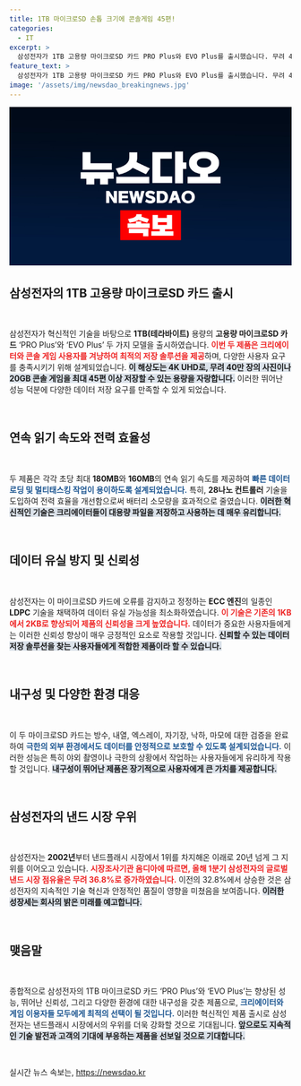 ```yaml
---
title: 1TB 마이크로SD 손톱 크기에 콘솔게임 45편!
categories:
  - IT
excerpt: >
  삼성전자가 1TB 고용량 마이크로SD 카드 PRO Plus와 EVO Plus를 출시했습니다. 무려 40만 장의 4K 이미지 저장이 가능하며, 놀라운 속도와 극한 환경에서도 안전한 데이터 보호 기능을 갖췄습니다. 클릭해 더 알아보세요!
feature_text: >
  삼성전자가 1TB 고용량 마이크로SD 카드 PRO Plus와 EVO Plus를 출시했습니다. 무려 40만 장의 4K 이미지 저장이 가능하며, 놀라운 속도와 극한 환경에서도 안전한 데이터 보호 기능을 갖췄습니다. 클릭해 더 알아보세요!
image: '/assets/img/newsdao_breakingnews.jpg'
---
```


<p><img src="/assets/img/newsdao_breakingnews.jpg" alt="implanttips 속보" /></p>

<h2 data-ke-size="size26">삼성전자의 1TB 고용량 마이크로SD 카드 출시</h2>

<p data-ke-size="size16">&nbsp;</p>

<p>삼성전자가 혁신적인 기술을 바탕으로 <strong>1TB(테라바이트)</strong> 용량의 <strong>고용량 마이크로SD 카드</strong> ‘PRO Plus’와 ‘EVO Plus’ 두 가지 모델을 출시하였습니다. <b><span style="color: #ee2323;">이번 두 제품은 크리에이터와 콘솔 게임 사용자를 겨냥하여 최적의 저장 솔루션을 제공</span></b>하며, 다양한 사용자 요구를 충족시키기 위해 설계되었습니다. <b><span style="background-color: #21538527;">이 해상도는 4K UHD로, 무려 40만 장의 사진이나 20GB 콘솔 게임을 최대 45편 이상 저장할 수 있는 용량을 자랑합니다.</span></b> 이러한 뛰어난 성능 덕분에 다양한 데이터 저장 요구를 만족할 수 있게 되었습니다. </p>

<p data-ke-size="size16">&nbsp;</p>

<h2 data-ke-size="size26">연속 읽기 속도와 전력 효율성</h2>

<p data-ke-size="size16">&nbsp;</p>

<p>두 제품은 각각 초당 최대 <strong>180MB</strong>와 <strong>160MB</strong>의 연속 읽기 속도를 제공하여 <b><span style="color: #1a5490;">빠른 데이터 로딩 및 멀티태스킹 작업이 용이하도록 설계되었습니다.</span></b> 특히, <strong>28나노 컨트롤러</strong> 기술을 도입하여 전력 효율을 개선함으로써 배터리 소모량을 효과적으로 줄였습니다. <b><span style="background-color: #21538527;">이러한 혁신적인 기술은 크리에이터들이 대용량 파일을 저장하고 사용하는 데 매우 유리합니다.</span></b></p>

<p data-ke-size="size16">&nbsp;</p>

<h2 data-ke-size="size26">데이터 유실 방지 및 신뢰성</h2>

<p data-ke-size="size16">&nbsp;</p>

<p>삼성전자는 이 마이크로SD 카드에 오류를 감지하고 정정하는 <strong>ECC 엔진</strong>의 일종인 <strong>LDPC</strong> 기술을 채택하여 데이터 유실 가능성을 최소화하였습니다. <b><span style="color: #ee2323;">이 기술은 기존의 1KB에서 2KB로 향상되어 제품의 신뢰성을 크게 높였습니다.</span></b> 데이터가 중요한 사용자들에게는 이러한 신뢰성 향상이 매우 긍정적인 요소로 작용할 것입니다. <b><span style="background-color: #21538527;">신뢰할 수 있는 데이터 저장 솔루션을 찾는 사용자들에게 적합한 제품이라 할 수 있습니다.</span></b></p>

<p data-ke-size="size16">&nbsp;</p>

<h2 data-ke-size="size26">내구성 및 다양한 환경 대응</h2>

<p data-ke-size="size16">&nbsp;</p>

<p>이 두 마이크로SD 카드는 방수, 내열, 엑스레이, 자기장, 낙하, 마모에 대한 검증을 완료하여 <b><span style="color: #1a5490;">극한의 외부 환경에서도 데이터를 안정적으로 보호할 수 있도록 설계되었습니다.</span></b> 이러한 성능은 특히 야외 촬영이나 극한의 상황에서 작업하는 사용자들에게 유리하게 작용할 것입니다. <b><span style="background-color: #21538527;">내구성이 뛰어난 제품은 장기적으로 사용자에게 큰 가치를 제공합니다.</span></b></p>

<p data-ke-size="size16">&nbsp;</p>

<h2 data-ke-size="size26">삼성전자의 낸드 시장 우위</h2>

<p data-ke-size="size16">&nbsp;</p>

<p>삼성전자는 <strong>2002년</strong>부터 낸드플래시 시장에서 1위를 차지해온 이래로 20년 넘게 그 지위를 이어오고 있습니다. <b><span style="color: #ee2323;">시장조사기관 옴디아에 따르면, 올해 1분기 삼성전자의 글로벌 낸드 시장 점유율은 무려 36.8%로 증가하였습니다.</span></b> 이전의 32.8%에서 상승한 것은 삼성전자의 지속적인 기술 혁신과 안정적인 품질이 영향을 미쳤음을 보여줍니다. <b><span style="background-color: #21538527;">이러한 성장세는 회사의 밝은 미래를 예고합니다.</span></b></p>

<p data-ke-size="size16">&nbsp;</p>

<h2 data-ke-size="size26">맺음말</h2>

<p data-ke-size="size16">&nbsp;</p>

<p>종합적으로 삼성전자의 1TB 마이크로SD 카드 ‘PRO Plus’와 ‘EVO Plus’는 향상된 성능, 뛰어난 신뢰성, 그리고 다양한 환경에 대한 내구성을 갖춘 제품으로, <b><span style="color: #1a5490;">크리에이터와 게임 이용자들 모두에게 최적의 선택이 될 것입니다.</span></b> 이러한 혁신적인 제품 출시로 삼성전자는 낸드플래시 시장에서의 우위를 더욱 강화할 것으로 기대됩니다. <b><span style="background-color: #21538527;">앞으로도 지속적인 기술 발전과 고객의 기대에 부응하는 제품을 선보일 것으로 기대합니다.</span></b></p>

<p data-ke-size="size16">&nbsp;</p>
실시간 뉴스 속보는, <a href="https://newsdao.kr" rel="dofollow">https://newsdao.kr</a>


